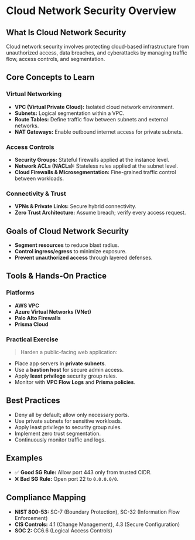# Cloud Network Security Overview 

## What Is Cloud Network Security 
Cloud network security involves protecting cloud-based infrastructure from unauthorized access, data breaches, and cyberattacks by managing traffic flow, access controls, and segmentation. 

## Core Concepts to Learn
### **Virtual Networking**

- **VPC (Virtual Private Cloud):** Isolated cloud network environment.
- **Subnets:** Logical segmentation within a VPC.
- **Route Tables:** Define traffic flow between subnets and external networks.
- **NAT Gateways:** Enable outbound internet access for private subnets.

### **Access Controls**

- **Security Groups:** Stateful firewalls applied at the instance level.
- **Network ACLs (NACLs):** Stateless rules applied at the subnet level.
- **Cloud Firewalls & Microsegmentation:** Fine-grained traffic control between workloads.

### **Connectivity & Trust**

- **VPNs & Private Links:** Secure hybrid connectivity.
- **Zero Trust Architecture:** Assume breach; verify every access request. 

## Goals of Cloud Network Security

- **Segment resources** to reduce blast radius.
- **Control ingress/egress** to minimize exposure.
- **Prevent unauthorized access** through layered defenses.

## Tools & Hands-On Practice

### **Platforms**

- **AWS VPC**
- **Azure Virtual Networks (VNet)**
- **Palo Alto Firewalls**
- **Prisma Cloud**

### **Practical Exercise**

> Harden a public-facing web application:
> 
- Place app servers in **private subnets**.
- Use a **bastion host** for secure admin access.
- Apply **least privilege** security group rules.
- Monitor with **VPC Flow Logs** and **Prisma policies**.


## Best Practices

- Deny all by default; allow only necessary ports.
- Use private subnets for sensitive workloads.
- Apply least privilege to security group rules.
- Implement zero trust segmentation.
- Continuously monitor traffic and logs.

## Examples

- ✅ **Good SG Rule:** Allow port 443 only from trusted CIDR.
- ❌ **Bad SG Rule:** Open port 22 to `0.0.0.0/0`.

## Compliance Mapping

- **NIST 800-53:** SC-7 (Boundary Protection), SC-32 (Information Flow Enforcement)
- **CIS Controls:** 4.1 (Change Management), 4.3 (Secure Configuration)
- **SOC 2:** CC6.6 (Logical Access Controls)
